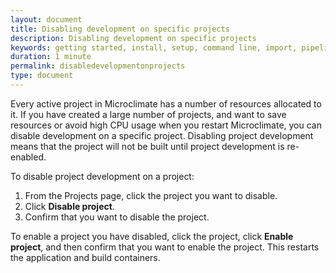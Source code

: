 ```yaml
---
layout: document
title: Disabling development on specific projects
description: Disabling development on specific projects
keywords: getting started, install, setup, command line, import, pipeline, update, samples, help, theia
duration: 1 minute
permalink: disabledevelopmentonprojects
type: document
---
```


Every active project in Microclimate has a number of resources allocated to it. If you have created a large number of projects, and want to save resources or avoid high CPU usage when you restart Microclimate, you can disable development on a specific project. Disabling project development means that the project will not be built until project development is re-enabled.

To disable project development on a project:
1. From the Projects page, click the project you want to disable.
2. Click **Disable project**.
3. Confirm that you want to disable the project.

To enable a project you have disabled, click the project, click **Enable project**, and then confirm that you want to enable the project. This restarts the application and build containers.
